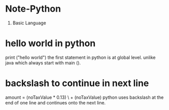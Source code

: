 # Note-Python

1. Basic Language 
# hello world in python
print ("hello world")
	the first statement in python is at global level. 
	unlike java which always start with main ().

# backslash to continue in next line
amount = (noTaxValue * 0.13) \ 
			+ (noTaxValue)
	python uses backslash at the end of one line and continues onto the next line.
